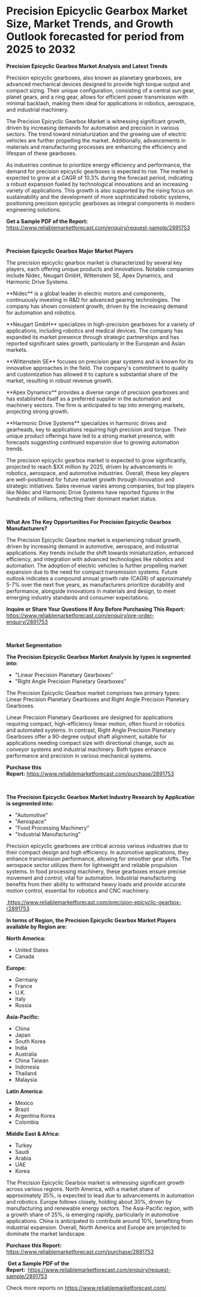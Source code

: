 <p><h1>Precision Epicyclic Gearbox Market Size, Market Trends, and Growth Outlook forecasted for period from 2025 to 2032</h1></p><p><strong>Precision Epicyclic Gearbox Market Analysis and Latest Trends</strong></p>
<p><p>Precision epicyclic gearboxes, also known as planetary gearboxes, are advanced mechanical devices designed to provide high torque output and compact sizing. Their unique configuration, consisting of a central sun gear, planet gears, and a ring gear, allows for efficient power transmission with minimal backlash, making them ideal for applications in robotics, aerospace, and industrial machinery. </p><p>The Precision Epicyclic Gearbox Market is witnessing significant growth, driven by increasing demands for automation and precision in various sectors. The trend toward miniaturization and the growing use of electric vehicles are further propelling the market. Additionally, advancements in materials and manufacturing processes are enhancing the efficiency and lifespan of these gearboxes.</p><p>As industries continue to prioritize energy efficiency and performance, the demand for precision epicyclic gearboxes is expected to rise. The market is expected to grow at a CAGR of 10.3% during the forecast period, indicating a robust expansion fueled by technological innovations and an increasing variety of applications. This growth is also supported by the rising focus on sustainability and the development of more sophisticated robotic systems, positioning precision epicyclic gearboxes as integral components in modern engineering solutions.</p></p>
<p><strong>Get a Sample PDF of the Report:&nbsp;</strong> <a href="https://www.reliablemarketforecast.com/enquiry/request-sample/2891753?utm_campaign=2736&utm_medium=2&utm_source=Github&utm_content=ia&utm_term=14032025&utm_id=precision-epicyclic-gearbox">https://www.reliablemarketforecast.com/enquiry/request-sample/2891753</a></p>
<p>&nbsp;</p>
<p><strong>Precision Epicyclic Gearbox Major Market Players</strong></p>
<p><p>The precision epicyclic gearbox market is characterized by several key players, each offering unique products and innovations. Notable companies include Nidec, Neugart GmbH, Wittenstein SE, Apex Dynamics, and Harmonic Drive Systems.</p><p>**Nidec** is a global leader in electric motors and components, continuously investing in R&D for advanced gearing technologies. The company has shown consistent growth, driven by the increasing demand for automation and robotics.</p><p>**Neugart GmbH** specializes in high-precision gearboxes for a variety of applications, including robotics and medical devices. The company has expanded its market presence through strategic partnerships and has reported significant sales growth, particularly in the European and Asian markets.</p><p>**Wittenstein SE** focuses on precision gear systems and is known for its innovative approaches in the field. The company's commitment to quality and customization has allowed it to capture a substantial share of the market, resulting in robust revenue growth.</p><p>**Apex Dynamics** provides a diverse range of precision gearboxes and has established itself as a preferred supplier in the automation and machinery sectors. The firm is anticipated to tap into emerging markets, projecting strong growth.</p><p>**Harmonic Drive Systems** specializes in harmonic drives and gearheads, key to applications requiring high precision and torque. Their unique product offerings have led to a strong market presence, with forecasts suggesting continued expansion due to growing automation trends.</p><p>The precision epicyclic gearbox market is expected to grow significantly, projected to reach $XX million by 2025, driven by advancements in robotics, aerospace, and automotive industries. Overall, these key players are well-positioned for future market growth through innovation and strategic initiatives. Sales revenue varies among companies, but top players like Nidec and Harmonic Drive Systems have reported figures in the hundreds of millions, reflecting their dominant market status.</p></p>
<p>&nbsp;</p>
<p><strong>What Are The Key Opportunities For Precision Epicyclic Gearbox Manufacturers?</strong></p>
<p><p>The Precision Epicyclic Gearbox market is experiencing robust growth, driven by increasing demand in automotive, aerospace, and industrial applications. Key trends include the shift towards miniaturization, enhanced efficiency, and integration with advanced technologies like robotics and automation. The adoption of electric vehicles is further propelling market expansion due to the need for compact transmission systems. Future outlook indicates a compound annual growth rate (CAGR) of approximately 5-7% over the next five years, as manufacturers prioritize durability and performance, alongside innovations in materials and design, to meet emerging industry standards and consumer expectations.</p></p>
<p><strong>Inquire or Share Your Questions If Any Before Purchasing This Report:</strong> <a href="https://www.reliablemarketforecast.com/enquiry/pre-order-enquiry/2891753?utm_campaign=2736&utm_medium=2&utm_source=Github&utm_content=ia&utm_term=14032025&utm_id=precision-epicyclic-gearbox">https://www.reliablemarketforecast.com/enquiry/pre-order-enquiry/2891753</a></p>
<p>&nbsp;</p>
<p><strong>Market Segmentation</strong></p>
<p><strong>The Precision Epicyclic Gearbox Market Analysis by types is segmented into:</strong></p>
<p><ul><li>"Linear Precision Planetary Gearboxes"</li><li>"Right Angle Precision Planetary Gearboxes"</li></ul></p>
<p><p>The Precision Epicyclic Gearbox market comprises two primary types: Linear Precision Planetary Gearboxes and Right Angle Precision Planetary Gearboxes. </p><p>Linear Precision Planetary Gearboxes are designed for applications requiring compact, high-efficiency linear motion, often found in robotics and automated systems. In contrast, Right Angle Precision Planetary Gearboxes offer a 90-degree output shaft alignment, suitable for applications needing compact size with directional change, such as conveyor systems and industrial machinery. Both types enhance performance and precision in various mechanical systems.</p></p>
<p><strong>Purchase this Report:&nbsp;</strong><a href="https://www.reliablemarketforecast.com/purchase/2891753?utm_campaign=2736&utm_medium=2&utm_source=Github&utm_content=ia&utm_term=14032025&utm_id=precision-epicyclic-gearbox">https://www.reliablemarketforecast.com/purchase/2891753</a></p>
<p>&nbsp;</p>
<p><strong>The Precision Epicyclic Gearbox Market Industry Research by Application is segmented into:</strong></p>
<p><ul><li>"Automotive"</li><li>"Aerospace"</li><li>"Food Processing Machinery"</li><li>"Industrial Manufacturing"</li></ul></p>
<p><p>Precision epicyclic gearboxes are critical across various industries due to their compact design and high efficiency. In automotive applications, they enhance transmission performance, allowing for smoother gear shifts. The aerospace sector utilizes them for lightweight and reliable propulsion systems. In food processing machinery, these gearboxes ensure precise movement and control, vital for automation. Industrial manufacturing benefits from their ability to withstand heavy loads and provide accurate motion control, essential for robotics and CNC machinery.</p></p>
<p><a href="https://www.reliablemarketforecast.com/precision-epicyclic-gearbox-r2891753?utm_campaign=2736&utm_medium=2&utm_source=Github&utm_content=ia&utm_term=14032025&utm_id=precision-epicyclic-gearbox">&nbsp;https://www.reliablemarketforecast.com/precision-epicyclic-gearbox-r2891753</a></p>
<p><strong>In terms of Region, the Precision Epicyclic Gearbox Market Players available by Region are:</strong></p>
<p>
    <p> <strong> North America: </strong>
        <ul>
            <li>United States</li>
            <li>Canada</li>
        </ul>
        </p> 
    <p> <strong> Europe: </strong>
        <ul>
            <li>Germany</li>
            <li>France</li>
            <li>U.K.</li>
            <li>Italy</li>
            <li>Russia</li>
        </ul>
        </p> 
    <p> <strong> Asia-Pacific: </strong>
        <ul>
            <li>China</li>
            <li>Japan</li>
            <li>South Korea</li>
            <li>India</li>
            <li>Australia</li>
            <li>China Taiwan</li>
            <li>Indonesia</li>
            <li>Thailand</li>
            <li>Malaysia</li>
        </ul>
        </p> 
    <p> <strong> Latin America: </strong>
        <ul>
            <li>Mexico</li>
            <li>Brazil</li>
            <li>Argentina Korea</li>
            <li>Colombia</li>
        </ul>
        </p> 
    <p> <strong> Middle East & Africa: </strong>
        <ul>
            <li>Turkey</li>
            <li>Saudi</li>
            <li>Arabia</li>
            <li>UAE</li>
            <li>Korea</li>
        </ul>
    </p>
    </p>
<p><p>The Precision Epicyclic Gearbox market is witnessing significant growth across various regions. North America, with a market share of approximately 35%, is expected to lead due to advancements in automation and robotics. Europe follows closely, holding about 30%, driven by manufacturing and renewable energy sectors. The Asia-Pacific region, with a growth share of 25%, is emerging rapidly, particularly in automotive applications. China is anticipated to contribute around 10%, benefiting from industrial expansion. Overall, North America and Europe are projected to dominate the market landscape.</p></p>
<p><strong>Purchase this Report: </strong><a href="https://www.reliablemarketforecast.com/purchase/2891753?utm_campaign=2736&utm_medium=2&utm_source=Github&utm_content=ia&utm_term=14032025&utm_id=precision-epicyclic-gearbox">https://www.reliablemarketforecast.com/purchase/2891753</a></p>
<p>&nbsp;<strong>Get a Sample PDF of the Report:&nbsp;&nbsp;</strong><a href="https://www.reliablemarketforecast.com/enquiry/request-sample/2891753?utm_campaign=2736&utm_medium=2&utm_source=Github&utm_content=ia&utm_term=14032025&utm_id=precision-epicyclic-gearbox">https://www.reliablemarketforecast.com/enquiry/request-sample/2891753</a></p>
<p><strong></strong></p>
<p>Check more reports on <a href="https://www.reliablemarketforecast.com/?utm_campaign=2736&utm_medium=2&utm_source=Github&utm_content=ia&utm_term=14032025&utm_id=precision-epicyclic-gearbox">https://www.reliablemarketforecast.com/</a></p>